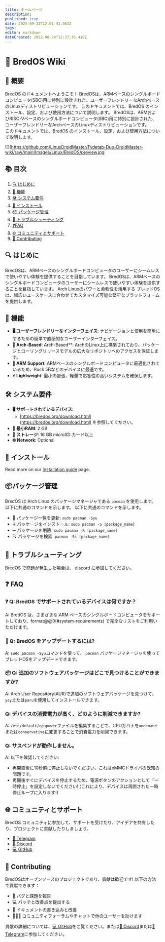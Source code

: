 ```yaml
---
title: ホームページ
description:
published: true
date: 2025-09-22T12:01:41.563Z
tags:
editor: markdown
dateCreated: 2022-08-24T12:37:36.410Z
---
```


# 🍞 BredOS Wiki

## 🌟 概要

BredOS のドキュメントへようこそ！ BredOSは、ARMベースのシングルボードコンピュータ(SBC)用に特別に設計された、ユーザーフレンドリーなArchベースのLinuxディストリビューションです。
このドキュメントでは、BredOS のインストール、設定、および使用方法について説明します。 BredOSは、ARMおよびRISC-Vベースのシングルボードコンピュータ(SBC)用に特別に設計された、ユーザーフレンドリーなArchベースのLinuxディストリビューションです。\
このドキュメントでは、BredOS のインストール、設定、および使用方法について説明します。

![](https://github.com/LinuxDroidMaster/Fydetab-Duo-DroidMaster-wiki/raw/main/Images/Linux/BredOS/preview.jpg

## 📚 目次

1. [🔍 はじめに](#はじめに)
2. [🚀 機能](#機能)
3. [🛠️ システム要件](#system-requirements)
4. [💽 インストール](/en/installation)
5. [📦 パッケージ管理](#パッケージ管理)
6. [🐞 トラブルシューティング](#トラブルシューティング)
7. [❓FAQ](#faq)
8. [🌐 コミュニティとサポート](#コミュニティとサポート)
9. [🤝 Contributing](#contributing)

## 🔍 はじめに

BredOSは、ARMベースのシングルボードコンピュータのユーザーにシームレスで使いやすい体験を提供することを目指しています。 BredOSは、ARMベースのシングルボードコンピュータのユーザーにシームレスで使いやすい体験を提供することを目指しています。 Arch Linuxのパワーと柔軟性を活用する ブレッドOSは、幅広いユースケースに合わせてカスタマイズ可能な堅牢なプラットフォームを提供します。

## 🚀 機能

- **🖥️ ユーザーフレンドリーなインターフェイス**: ナビゲーションと使用を簡単にするための簡単で直感的なユーザーインターフェイス。
- **🎯 Arch-Based**: Arch-Based\*\*: ArchのLinux上に構築されており、パッケージとローリングリリースモデルの広大なリポジトリへのアクセスを保証します。
- **🔧 ARM Support**: ARMベースのシングルボードコンピュータに最適化されているため、Rock 5Bなどのデバイスに最適です。
- **⚡ Lightweight**: 最小の膨張、軽量で応答性の高いシステムを確保します。

## 🛠️ システム要件

- **🖥️ サポートされているデバイス**:
  - [https://bredos.org/download.html](https://bredos.org/download.html) を参照してください。
- **🧠 最小RAM**: 2 GB
- **💾 ストレージ**: 16 GB microSD カード以上
- **🌐 Network**: Optional

## 💽 インストール

Read more on our [Installation guide](/en/installation) page.

## 📦パッケージ管理

BredOS は Arch Linux のパッケージマネージャである `pacman` を使用します。 以下に共通のコマンドを示します。 以下に共通のコマンドを示します。

- 🔄 パッケージ一覧を更新: `sudo pacman -Syu`
- ➕ パッケージをインストール: `sudo pacman -S [package_name]`
- ➖ パッケージを削除: `sudo pacman -R [package_name]`
- 🔍 パッケージを検索: `pacman -Ss [package_name]`

## 🐞 トラブルシューティング

BredOS で問題が発生した場合は、 [discord](https://discord.gg/jwhxuyKXaa) に参加してください。

## ❓ FAQ

### ❓ Q: BredOS でサポートされているデバイスは何ですか？

A: BredOS は、さまざまな ARM ベースのシングルボードコンピュータをサポートしており、format@@0(#system-requirements) で完全なリストをご利用いただけます。

### 🔄 Q: BredOS をアップデートするには?

A: `sudo pacman -Syu`コマンドを使って、 `pacman` パッケージマネージャを使ってブレッドOSをアップデートできます。

### 📦 Q: 追加のソフトウェアパッケージはどこで見つけることができますか?

A: Arch User Repository(AUR)で追加のソフトウェアパッケージを見つけて、`yay`または`paru`を使用してインストールできます。

### Q: デバイスの消費電力が高く、どのように削減できますか?

A: `/etc/default/cpupower`ファイルを編集することで、CPUガバナを`ondemand`または`conservative`に変更することで消費電力を削減できます。

### Q: サスペンドが動作しません。

A: 以下を確認してください:

- 再開直後に10秒前に停止しないでください。これはeMMCドライバの既知の問題です。
- 再開後すぐにデバイスを停止するため、電源ボタンのアクションとして「一時停止」を設定しないでください! (これにより、デバイスは再開された一時停止ループに入ります!)

## 🌐 コミュニティとサポート

BredOS コミュニティに参加して、サポートを受けたり、アイデアを共有したり、プロジェクトに貢献したりしましょう。

- [📱 Telegram](https://t.me/bredoslinux)
- [💬 Discord](https://discord.gg/jwhxuyKXaa)
- [💻 GitHub](http://github.com/BredOS)

## 🤝 Contributing

BredOSはオープンソースのプロジェクトであり、貢献は歓迎です! 以下の方法で貢献できます：

- 🐛 バグと課題を報告
- 💻 パッチと改善点を提出する
- 📄 ドキュメントの書き込みと改善
- 🧑‍🤝‍🧑 コミュニティフォーラムやチャットで他のユーザーを助けます

貢献の詳細については、[💻 GitHub](http://github.com/BredOS)をご覧ください。または[💬 Discord](https://discord.gg/jwhxuyKXaa)または[📱 Telegram](https://t.me/bredoslinux)に参加してください。